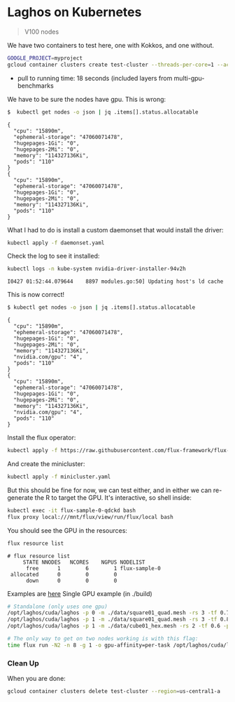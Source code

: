 # Laghos on Kubernetes

> V100 nodes

We have two containers to test here, one with Kokkos, and one without.

```bash
GOOGLE_PROJECT=myproject
gcloud container clusters create test-cluster --threads-per-core=1 --accelerator type=nvidia-tesla-v100,count=4 --num-nodes=2 --machine-type=n1-standard-32 --region=us-central1-a --project=${GOOGLE_PROJECT} 
```
- pull to running time: 18 seconds (included layers from multi-gpu-benchmarks

We have to be sure the nodes have gpu. This is wrong:

```bash
$  kubectl get nodes -o json | jq .items[].status.allocatable
```
```console
{
  "cpu": "15890m",
  "ephemeral-storage": "47060071478",
  "hugepages-1Gi": "0",
  "hugepages-2Mi": "0",
  "memory": "114327136Ki",
  "pods": "110"
}
{
  "cpu": "15890m",
  "ephemeral-storage": "47060071478",
  "hugepages-1Gi": "0",
  "hugepages-2Mi": "0",
  "memory": "114327136Ki",
  "pods": "110"
}
```

What I had to do is install a custom daemonset that would install the driver:

```bash
kubectl apply -f daemonset.yaml
```

Check the log to see it installed:

```bash
kubectl logs -n kube-system nvidia-driver-installer-94v2h 
```
```console
I0427 01:52:44.079644    8897 modules.go:50] Updating host's ld cache
```

This is now correct!

```bash
$ kubectl get nodes -o json | jq .items[].status.allocatable
```
```console
{
  "cpu": "15890m",
  "ephemeral-storage": "47060071478",
  "hugepages-1Gi": "0",
  "hugepages-2Mi": "0",
  "memory": "114327136Ki",
  "nvidia.com/gpu": "4",
  "pods": "110"
}
{
  "cpu": "15890m",
  "ephemeral-storage": "47060071478",
  "hugepages-1Gi": "0",
  "hugepages-2Mi": "0",
  "memory": "114327136Ki",
  "nvidia.com/gpu": "4",
  "pods": "110"
}
```

Install the flux operator:

```bash
kubectl apply -f https://raw.githubusercontent.com/flux-framework/flux-operator/main/examples/dist/flux-operator.yaml
```

And create the minicluster:

```bash
kubectl apply -f minicluster.yaml
```

But this should be fine for now, we can test either, and in either we can re-generate the R to target the GPU. It's interactive, so shell inside:

```bash
kubectl exec -it flux-sample-0-qdckd bash
flux proxy local:///mnt/flux/view/run/flux/local bash
```

You should see the GPU in the resources:

```bash
flux resource list
```
```console
# flux resource list
     STATE NNODES   NCORES    NGPUS NODELIST
      free      1        6        1 flux-sample-0
 allocated      0        0        0 
      down      0        0        0 
```

Examples are [here](https://github.com/CEED/Laghos/blob/multi-gpu/cuda/README.md#options)
Single GPU example (in ./build)

```bash
# Standalone (only uses one gpu)
/opt/laghos/cuda/laghos -p 0 -m ./data/square01_quad.mesh -rs 3 -tf 0.75 -pa
/opt/laghos/cuda/laghos -p 1 -m ./data/square01_quad.mesh -rs 3 -tf 0.8 -pa -cfl 0.05
/opt/laghos/cuda/laghos -p 1 -m ./data/cube01_hex.mesh -rs 2 -tf 0.6 -pa -cfl 0.08

# The only way to get on two nodes working is with this flag:
time flux run -N2 -n 8 -g 1 -o gpu-affinity=per-task /opt/laghos/cuda/laghos -p 1 -m ./data/cube01_hex.mesh -rs 2 -tf 0.6 -pa -cfl 0.08
```

### Clean Up

When you are done:

```bash
gcloud container clusters delete test-cluster --region=us-central1-a
```


